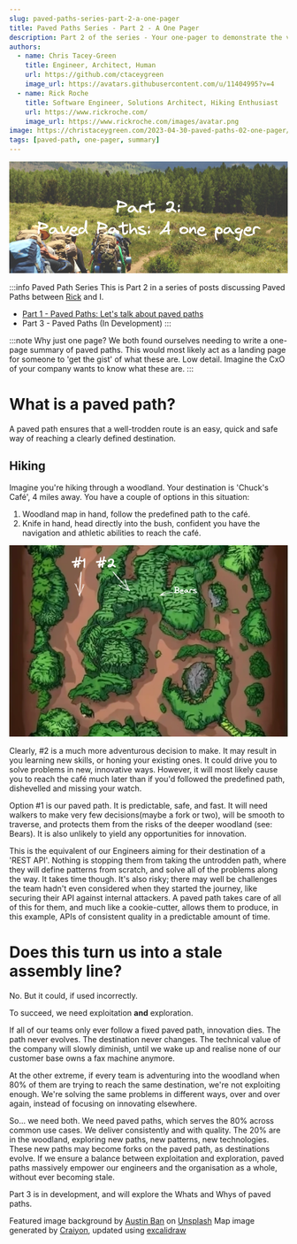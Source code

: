 ```yaml
---
slug: paved-paths-series-part-2-a-one-pager
title: Paved Paths Series - Part 2 - A One Pager
description: Part 2 of the series - Your one-pager to demonstrate the value of paved paths 
authors: 
  - name: Chris Tacey-Green
    title: Engineer, Architect, Human
    url: https://github.com/ctaceygreen
    image_url: https://avatars.githubusercontent.com/u/11404995?v=4
  - name: Rick Roche
    title: Software Engineer, Solutions Architect, Hiking Enthusiast
    url: https://www.rickroche.com/
    image_url: https://www.rickroche.com/images/avatar.png
image: https://christaceygreen.com/2023-04-30-paved-paths-02-one-pager/title-image.png
tags: [paved-path, one-pager, summary]
---
```


![title image reading "Paved Paths: A one pager" with a hiking photo](/2023-04-30-paved-paths-02-one-pager/title-image.png)

:::info Paved Path Series
This is Part 2 in a series of posts discussing Paved Paths between [Rick](https://www.rickroche.com/) and I.
- [Part 1 - Paved Paths: Let's talk about paved paths](https://www.rickroche.com/2023/04/paved-paths-series-part-1-lets-talk-about-paved-paths)
- Part 3 - Paved Paths (In Development)
:::

:::note Why just one page?
We both found ourselves needing to write a one-page summary of paved paths. This would most likely act as a landing page for someone to 'get the gist' of what these are. Low detail. Imagine the CxO of your company wants to know what these are.
:::

<!--truncate-->

# What is a paved path?
A paved path ensures that a well-trodden route is an easy, quick and safe way of reaching a clearly defined destination.

## Hiking
Imagine you're hiking through a woodland. Your destination is 'Chuck's Café', 4 miles away. You have a couple of options in this situation:
1. Woodland map in hand, follow the predefined path to the café.
2. Knife in hand, head directly into the bush, confident you have the navigation and athletic abilities to reach the café.

![image of a path through woodland with two possible routes](./forest_path.png)

Clearly, #2 is a much more adventurous decision to make. It may result in you learning new skills, or honing your existing ones. It could drive you to solve problems in new, innovative ways. However, it will most likely cause you to reach the café much later than if you'd followed the predefined path, dishevelled and missing your watch.

Option #1 is our paved path. It is predictable, safe, and fast. It will need walkers to make very few decisions(maybe a fork or two), will be smooth to traverse, and protects them from the risks of the deeper woodland (see: Bears). It is also unlikely to yield any opportunities for innovation.

This is the equivalent of our Engineers aiming for their destination of a 'REST API'. Nothing is stopping them from taking the untrodden path, where they will define patterns from scratch, and solve all of the problems along the way. It takes time though. It's also risky; there may well be challenges the team hadn't even considered when they started the journey, like securing their API against internal attackers. A paved path takes care of all of this for them, and much like a cookie-cutter, allows them to produce, in this example, APIs of consistent quality in a predictable amount of time.

# Does this turn us into a stale assembly line?

No. But it could, if used incorrectly.

To succeed, we need exploitation **and** exploration. 

If all of our teams only ever follow a fixed paved path, innovation dies. The path never evolves. The destination never changes. The technical value of the company will slowly diminish, until we wake up and realise none of our customer base owns a fax machine anymore.

At the other extreme, if every team is adventuring into the woodland when 80% of them are trying to reach the same destination, we're not exploiting enough. We're solving the same problems in different ways, over and over again, instead of focusing on innovating elsewhere.

So... we need both. We need paved paths, which serves the 80% across common use cases. We deliver consistently and with quality. The 20% are in the woodland, exploring new paths, new patterns, new technologies. These new paths may become forks on the paved path, as destinations evolve. If we ensure a balance between exploitation and exploration, paved paths massively empower our engineers and the organisation as a whole, without ever becoming stale.

Part 3 is in development, and will explore the Whats and Whys of paved paths.

Featured image background by [Austin Ban](https://unsplash.com/@austinban?utm_source=unsplash&utm_medium=referral&utm_content=creditCopyText) on [Unsplash](https://unsplash.com/photos/juHayWuaaoQ?utm_source=unsplash&utm_medium=referral&utm_content=creditCopyText)
Map image generated by [Craiyon](https://www.craiyon.com/), updated using [excalidraw](https://github.com/excalidraw/excalidraw)
